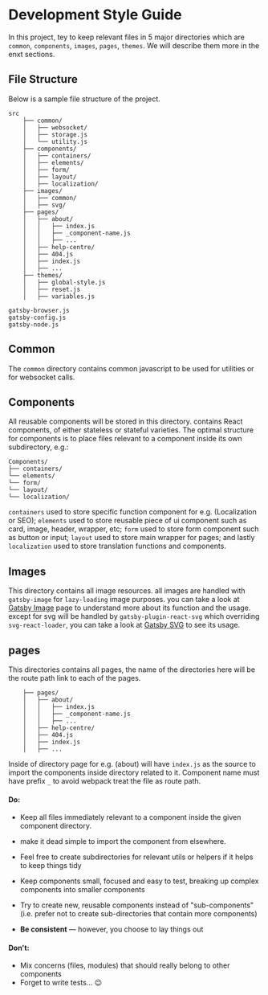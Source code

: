 # Development Style Guide

In this project, tey to keep relevant files in 5 major directories which are `common`, `components`, `images`, `pages`, `themes`.
We will describe them more in the enxt sections.

## File Structure

Below is a sample file structure of the project.

```
src
    ├── common/
    │   ├── websocket/
    │   ├── storage.js
    │   └── utility.js
    ├── components/
    │   ├── containers/
    │   ├── elements/
    │   ├── form/
    │   ├── layout/
    │   ├── localization/
    ├── images/
    │   ├── common/
    │   ├── svg/
    ├── pages/
    │   ├── about/
    │   │   ├── index.js
    │   │   ├── _component-name.js
    │   │   ├── ...
    │   ├── help-centre/
    │   ├── 404.js
    │   ├── index.js
    │   ├── ...
    ├── themes/
    │   ├── global-style.js
    │   ├── reset.js
    │   ├── variables.js

gatsby-browser.js
gatsby-config.js
gatsby-node.js
```

## Common

The `common` directory contains common javascript to be used for utilities or for websocket calls.

## Components

All reusable components will be stored in this directory.
contains React components, of either stateless or stateful varieties.
The optimal structure for components is to place files relevant to a component inside
its own subdirectory, e.g.:

```
Components/
├── containers/
└── elements/
└── form/
└── layout/
└── localization/
```

`containers` used to store specific function component for e.g. (Localization or SEO); `elements` used to store reusable piece of ui component such as card, image, header, wrapper, etc; `form` used to store form component such as button or input; `layout` used to store main wrapper for pages; and lastly `localization` used to store translation functions and components.

## Images

This directory contains all image resources. all images are handled with `gatsby-image` for `lazy-loading` image purposes. you can take a look at [Gatsby Image](https://www.gatsbyjs.org/packages/gatsby-image/?=gatsby-image) page to understand more about its function and the usage. except for svg will be handled by `gatsby-plugin-react-svg` which overriding `svg-react-loader`, you can take a look at [Gatsby SVG](https://www.gatsbyjs.org/packages/gatsby-plugin-react-svg/) to see its usage.

## pages

This directories contains all pages, the name of the directories here will be the route path link to each of the pages.

```
    ├── pages/
    │   ├── about/
    │   │   ├── index.js
    │   │   ├── _component-name.js
    │   │   ├── ...
    │   ├── help-centre/
    │   ├── 404.js
    │   ├── index.js
    │   ├── ...
```

Inside of directory page for e.g. (about) will have `index.js` as the source to import the components inside directory related to it. Component name must have prefix `_` to avoid webpack treat the file as route path.

#### Do:

-   Keep all files immediately relevant to a component inside the given component directory.

-   make it dead simple to import the component from elsewhere.
-   Feel free to create subdirectories for relevant utils or helpers
    if it helps to keep things tidy
-   Keep components small, focused and easy to test, breaking up complex components into smaller components
-   Try to create new, reusable components instead of "sub-components"
    (i.e. prefer not to create sub-directories that contain more components)
-   **Be consistent** — however, you choose to lay things out

#### Don't:

-   Mix concerns (files, modules) that should really belong to other components
-   Forget to write tests... :wink:
